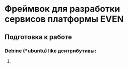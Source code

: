 # Фреймвок для разработки сервисов платформы EVEN

## Подготовка к работе 

### Debine (*ubuntu) like дситрибутивы:

1.


